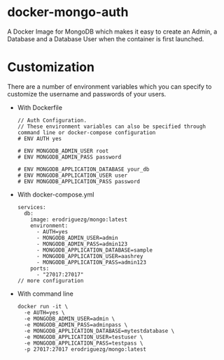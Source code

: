 # docker-mongo-auth
A Docker Image for MongoDB which makes it easy to create an Admin, a Database and a Database User when the container is first launched.

# Customization
There are a number of environment variables which you can specify to customize the username and passwords of your users. 

- With Dockerfile
  ```
  // Auth Configuration.
  // These environment variables can also be specified through command line or docker-compose configuration
  # ENV AUTH yes

  # ENV MONGODB_ADMIN_USER root
  # ENV MONGODB_ADMIN_PASS password

  # ENV MONGODB_APPLICATION_DATABASE your_db
  # ENV MONGODB_APPLICATION_USER user
  # ENV MONGODB_APPLICATION_PASS password
  ```
  
- With docker-compose.yml
  ```
  services:
    db:
      image: erodriguezg/mongo:latest
      environment:
        - AUTH=yes
        - MONGODB_ADMIN_USER=admin
        - MONGODB_ADMIN_PASS=admin123
        - MONGODB_APPLICATION_DATABASE=sample
        - MONGODB_APPLICATION_USER=aashrey
        - MONGODB_APPLICATION_PASS=admin123
      ports:
        - "27017:27017"
  // more configuration
  ```

- With command line
  ```
  docker run -it \
    -e AUTH=yes \
    -e MONGODB_ADMIN_USER=admin \
    -e MONGODB_ADMIN_PASS=adminpass \
    -e MONGODB_APPLICATION_DATABASE=mytestdatabase \
    -e MONGODB_APPLICATION_USER=testuser \
    -e MONGODB_APPLICATION_PASS=testpass \
    -p 27017:27017 erodriguezg/mongo:latest
  ```
